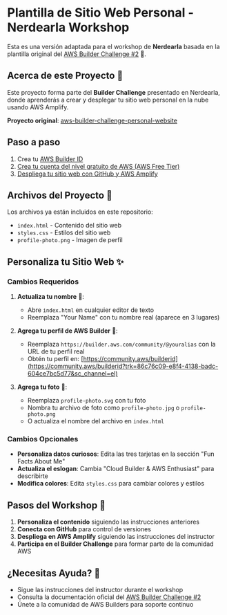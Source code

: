 # Plantilla de Sitio Web Personal - Nerdearla Workshop

Esta es una versión adaptada para el workshop de **Nerdearla** basada en la plantilla original del [AWS Builder Challenge #2](https://builder.aws.com/content/31C2WxIDSQive7q2Dv5xNFCmYJj/aws-builder-challenge-2-build-a-website-on-the-cloud?trk=86c76c09-e8f4-4138-badc-604ce7bc5d77&sc_channel=el) 🚀.

## Acerca de este Proyecto 📖

Este proyecto forma parte del **Builder Challenge** presentado en Nerdearla, donde aprenderás a crear y desplegar tu sitio web personal en la nube usando AWS Amplify.

**Proyecto original**: [aws-builder-challenge-personal-website](https://github.com/anacunha/aws-builder-challenge-personal-website)

## Paso a paso

1. Crea tu [AWS Builder ID](http://community.aws/builderid?trk=08884148-c0bc-442a-938f-642ccc2cb41c&sc_channel=el)
2. [Crea tu cuenta del nivel gratuito de AWS (AWS Free Tier)](https://builder.aws.com/content/333fAHGmUSrbb4BwJ1hyMuUgQeS/hola-mundo-cloud-comenzando-tu-camino-en-la-nube?trk=86c76c09-e8f4-4138-badc-604ce7bc5d77&sc_channel=el)
3. [Despliega tu sitio web con GitHub y AWS Amplify](https://builder.aws.com/content/3343AMcBAiNLfouz2gAEM9JZenR/hola-mundo-cloud-desplegando-tu-primer-sitio-web-con-github-y-aws-amplify?trk=86c76c09-e8f4-4138-badc-604ce7bc5d77&sc_channel=el)

## Archivos del Proyecto 📁

Los archivos ya están incluidos en este repositorio:
- `index.html` - Contenido del sitio web
- `styles.css` - Estilos del sitio web
- `profile-photo.png` - Imagen de perfil

## Personaliza tu Sitio Web ✨

### Cambios Requeridos

1. **Actualiza tu nombre** 📝:
   - Abre `index.html` en cualquier editor de texto
   - Reemplaza "Your Name" con tu nombre real (aparece en 3 lugares)

2. **Agrega tu perfil de AWS Builder** 🔗:
   - Reemplaza `https://builder.aws.com/community/@youralias` con la URL de tu perfil real
   - Obtén tu perfil en: [https://community.aws/builderid](https://community.aws/builderid?trk=86c76c09-e8f4-4138-badc-604ce7bc5d77&sc_channel=el)

3. **Agrega tu foto** 📸:
   - Reemplaza `profile-photo.svg` con tu foto
   - Nombra tu archivo de foto como `profile-photo.jpg` o `profile-photo.png`
   - O actualiza el nombre del archivo en `index.html`

### Cambios Opcionales

- **Personaliza datos curiosos**: Edita las tres tarjetas en la sección "Fun Facts About Me"
- **Actualiza el eslogan**: Cambia "Cloud Builder & AWS Enthusiast" para describirte
- **Modifica colores**: Edita `styles.css` para cambiar colores y estilos

## Pasos del Workshop 🚀

1. **Personaliza el contenido** siguiendo las instrucciones anteriores
2. **Conecta con GitHub** para control de versiones
3. **Despliega en AWS Amplify** siguiendo las instrucciones del instructor
4. **Participa en el Builder Challenge** para formar parte de la comunidad AWS

## ¿Necesitas Ayuda? 🤔

- Sigue las instrucciones del instructor durante el workshop
- Consulta la documentación oficial del [AWS Builder Challenge #2](https://builder.aws.com/content/31C2WxIDSQive7q2Dv5xNFCmYJj/aws-builder-challenge-2-build-a-website-on-the-cloud?trk=86c76c09-e8f4-4138-badc-604ce7bc5d77&sc_channel=el)
- Únete a la comunidad de AWS Builders para soporte continuo
